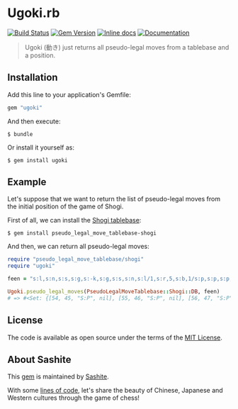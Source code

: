 # Ugoki.rb

[![Build Status](https://travis-ci.org/sashite/ugoki.rb.svg?branch=master)](https://travis-ci.org/sashite/ugoki.rb)
[![Gem Version](https://badge.fury.io/rb/ugoki.svg)][gem]
[![Inline docs](https://inch-ci.org/github/sashite/ugoki.rb.svg?branch=master)][inchpages]
[![Documentation](https://img.shields.io/:yard-docs-38c800.svg)][rubydoc]

> Ugoki (動き) just returns all pseudo-legal moves from a tablebase and a position.

## Installation

Add this line to your application's Gemfile:

```ruby
gem "ugoki"
```

And then execute:

    $ bundle

Or install it yourself as:

    $ gem install ugoki

## Example

Let's suppose that we want to return the list of pseudo-legal moves from the initial position of the game of Shogi.

First of all, we can install the [Shogi tablebase](https://github.com/sashite/pseudo_legal_move_tablebase-shogi.rb):

    $ gem install pseudo_legal_move_tablebase-shogi

And then, we can return all pseudo-legal moves:

```ruby
require "pseudo_legal_move_tablebase/shogi"
require "ugoki"

feen = "s:l,s:n,s:s,s:g,s:-k,s:g,s:s,s:n,s:l/1,s:r,5,s:b,1/s:p,s:p,s:p,s:p,s:p,s:p,s:p,s:p,s:p/9/9/9/S:P,S:P,S:P,S:P,S:P,S:P,S:P,S:P,S:P/1,S:B,5,S:R,1/S:L,S:N,S:S,S:G,S:-K,S:G,S:S,S:N,S:L 0 -"

Ugoki.pseudo_legal_moves(PseudoLegalMoveTablebase::Shogi::DB, feen)
# => #<Set: {[54, 45, "S:P", nil], [55, 46, "S:P", nil], [56, 47, "S:P", nil], [57, 48, "S:P", nil], [58, 49, "S:P", nil], [59, 50, "S:P", nil], [60, 51, "S:P", nil], [61, 52, "S:P", nil], [62, 53, "S:P", nil], [70, 69, "S:R", nil], [70, 68, "S:R", nil], [70, 67, "S:R", nil], [70, 66, "S:R", nil], [70, 65, "S:R", nil], [70, 71, "S:R", nil], [72, 63, "S:L", nil], [74, 65, "S:S", nil], [74, 66, "S:S", nil], [75, 65, "S:G", nil], [75, 66, "S:G", nil], [75, 67, "S:G", nil], [76, 66, "S:-K", nil], [76, 67, "S:-K", nil], [76, 68, "S:-K", nil], [77, 67, "S:G", nil], [77, 68, "S:G", nil], [77, 69, "S:G", nil], [78, 68, "S:S", nil], [78, 69, "S:S", nil], [80, 71, "S:L", nil]}>
```

## License

The code is available as open source under the terms of the [MIT License](https://opensource.org/licenses/MIT).

## About Sashite

This [gem](https://rubygems.org/gems/ugoki) is maintained by [Sashite](https://sashite.com/).

With some [lines of code](https://github.com/sashite/), let's share the beauty of Chinese, Japanese and Western cultures through the game of chess!

[gem]: https://rubygems.org/gems/ugoki
[inchpages]: https://inch-ci.org/github/sashite/ugoki.rb
[rubydoc]: https://rubydoc.info/gems/ugoki/frames
